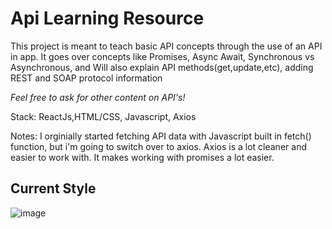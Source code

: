 # Api Learning Resource

This project is meant to teach basic API concepts through the use of an API in app.
It goes over concepts like Promises, Async Await, Synchronous vs Asynchronous, and 
Will also explain API methods(get,update,etc), adding REST and SOAP protocol information

*Feel free to ask for other content on API's!* 

Stack: ReactJs,HTML/CSS, Javascript, Axios


Notes: I orginially started fetching API data with Javascript built in fetch() function, but i'm going to switch over to axios.
Axios is a lot cleaner and easier to work with. It makes working with promises a lot easier.

## Current Style
![image](https://user-images.githubusercontent.com/43580054/168493072-cf09c08e-52d0-4cbd-8d4a-5e68abca1f38.png)
